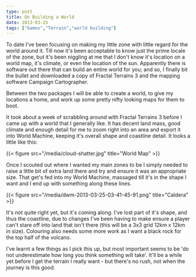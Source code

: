 ```yaml
---
type: post
title: On Building a World
date: 2013-03-25
tags: ["Games","Terrain","world building"]
---
```


To date I've been focusing on making my little zone with little regard for the world around it. Till now it's been acceptable to know just the prime locale of the zone, but it's been niggling at me that I don't know it's location on a world map, it's climate, or even the location of the sun. Apparently there is software out there that can build an entire world for you; and so, I finally bit the bullet and downloaded a copy of Fractal Terrains 3 and the mapping software Campaign Cartographer.

Between the two packages I will be able to create a world, to give my locations a home, and work up some pretty nifty looking maps for them to boot.

It took about a week of scrabbling around with Fractal Terrains 3 before I came up with a world that I generally like. It has decent land mass, good climate and enough detail for me to zoom right into an area and export it into World Machine, keeping it's overall shape and coastline detail. It looks a little like this:

{{< figure src="/media/cloud-shatter.jpg" title="World Map" >}}

Once I scouted out where I wanted my main zones to be I simply needed to raise a little bit of extra land there and try and ensure it was an appropriate size. That get's fed into my World Machine, massaged till it's in the shape I want and I end up with something along these lines.

{{< figure src="/media/dwm-2013-03-25-03-41-45-91.png" title="Caldera" >}}

It's not quite right yet, but it's coming along. I've lost part of it's shape, and thus the coastline, due to changes I've been having to make ensure a player can't stare off into land that isn't there (this will be a 3x3 grid 12km x 12km in size). Colouring also needs some more work as I want a black rock for the top half of the volcano.

I've learnt a few things as I pick this up, but most important seems to be 'do not underestimate how long you think something will take'. It'll be a while yet before I get the terrain I really want - but there's no rush, not when the journey is this good.